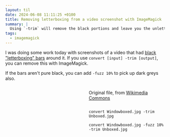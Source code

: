 ```yaml
---
layout: til
date: 2024-06-08 11:11:25 +0100
title: Removing letterboxing from a video screenshot with ImageMagick
summary: |
  Using `-trim` will remove the black portions and leave you the unletterboxed image.
tags:
  - imagemagick
---
```

I was doing some work today with screenshots of a video that had [black "letterboxing" bars](https://en.wikipedia.org/wiki/Letterboxing_%28filming%29) around it.
If you use `convert [input] -trim [output]`, you can remove this with ImageMagick.

If the bars aren't pure black, you can add `-fuzz 10%` to pick up dark greys also.

<style>
  #examples {
    display: grid;
    grid-template-columns: 250px auto;
    grid-gap: 1em;
    align-items: center;
  }

  #examples pre {
    margin: 0;
  }
</style>

<div id="examples">
  <img src="/images/2024/Windowboxed.jpg" alt="">
  <p>
    Original file, from <a href="https://en.wikipedia.org/wiki/File:Windowboxed.jpg">Wikimedia Commons</a>
  </p>

  <img src="/images/2024/Unboxed.jpg" alt="">
  <pre><code>convert Windowboxed.jpg -trim Unboxed.jpg</code></pre>

  <img src="/images/2024/Unboxed_10.jpg" alt="">
  <pre><code>convert Windowboxed.jpg -fuzz 10% -trim Unboxed.jpg</code></pre>
</div>
